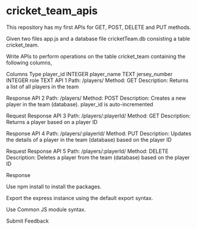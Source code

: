 # cricket_team_apis
This repository has my first APIs for GET, POST, DELETE and PUT methods. 

Given two files app.js and a database file cricketTeam.db consisting a table cricket_team.

Write APIs to perform operations on the table cricket_team containing the following columns,

Columns	Type
player_id	INTEGER
player_name	TEXT
jersey_number	INTEGER
role	TEXT
API 1
Path: /players/
Method: GET
Description:
Returns a list of all players in the team

Response
API 2
Path: /players/
Method: POST
Description:
Creates a new player in the team (database). player_id is auto-incremented

Request
Response
API 3
Path: /players/:playerId/
Method: GET
Description:
Returns a player based on a player ID

Response
API 4
Path: /players/:playerId/
Method: PUT
Description:
Updates the details of a player in the team (database) based on the player ID

Request
Response
API 5
Path: /players/:playerId/
Method: DELETE
Description:
Deletes a player from the team (database) based on the player ID

Response

Use npm install to install the packages.

Export the express instance using the default export syntax.

Use Common JS module syntax.


Submit Feedback
